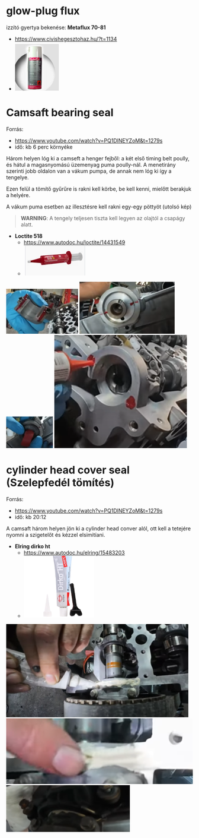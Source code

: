 

# glow-plug flux
izzító gyertya bekenése: **Metaflux 70-81**
* https://www.civishegesztohaz.hu/?t=1134
* ![](docs/2025-07-27-11-35-28.png)



# Camsaft bearing seal

Forrás:
* https://www.youtube.com/watch?v=PQ1DlNEYZoM&t=1279s
* idő: kb 6 perc környéke


Három helyen lóg ki a camseft a henger fejből: a két első timing belt poully, és hátul a magasnyomású üzemenyag puma poully-nál. A menetirány szerinti jobb oldalon van a vákum pumpa, de annak nem lóg ki így a tengelye. 

Ezen felül a tömítő gyűrűre is rakni kell körbe, be kell kenni, mielőtt berakjuk a helyére. 

A vákum puma esetben az illesztésre kell rakni egy-egy pöttyöt (utolsó kép)

>**WARNING**: A tengely teljesen tiszta kell legyen az olajtól a csapágy alatt. 

* **Loctite 518**
  * https://www.autodoc.hu/loctite/14431549
  * ![](docs/2025-07-27-11-38-25.png)
  
![](docs/2025-07-27-11-47-28.png) ![](docs/2025-07-27-11-47-54.png) ![](docs/2025-07-27-11-51-14.png)
![](docs/2025-07-27-12-02-27.png)


# cylinder head cover seal (Szelepfedél tömítés)

Forrás:
* https://www.youtube.com/watch?v=PQ1DlNEYZoM&t=1279s
* idő: kb 20:12

A camsaft három helyen jön ki a cylinder head conver alól, ott kell a tetejére nyomni a szigetelőt és kézzel elsimitíani. 

* **Elring dirko ht**
  * https://www.autodoc.hu/elring/15483203
  * ![](docs/2025-07-27-11-40-13.png)

![](docs/2025-07-27-12-08-25.png) ![](docs/2025-07-27-12-09-02.png) ![](docs/2025-07-27-12-09-40.png)